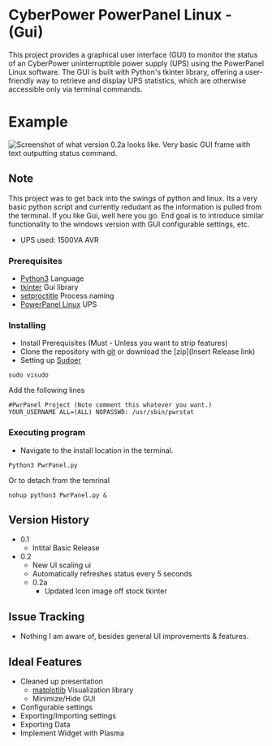 # CyberPower PowerPanel Linux - (Gui)
This project provides a graphical user interface (GUI) to monitor the status of an CyberPower uninterruptible power supply (UPS) using the PowerPanel Linux software. The GUI is built with Python's tkinter library, offering a user-friendly way to retrieve and display UPS statistics, which are otherwise accessible only via terminal commands.

# Example
![Screenshot of what version 0.2a looks like. Very basic GUI frame with text outputting status command.](https://i.ibb.co/mHh9tht/Version-0-2a.png)

## Note
This project was to get back into the swings of python and linux. Its a very basic python script and currently redudant as the information is pulled from the terminal. If you like Gui, well here you go. End goal is to introduce similar functionality to the windows version with GUI configurable settings, etc.

* UPS used: 1500VA AVR

### Prerequisites
* [Python3](https://docs.python-guide.org/starting/install3/linux/) Language
* [tkinter](https://docs.python.org/3/library/tkinter.html) Gui library
* [setproctitle](https://pypi.org/project/setproctitle/) Process naming
* [PowerPanel Linux](https://www.cyberpowersystems.com/product/software/power-panel-personal/powerpanel-for-linux/) UPS


### Installing
* Install Prerequisites (Must - Unless you want to strip features)
* Clone the repository with [git](https://docs.github.com/en/repositories/creating-and-managing-repositories/cloning-a-repository?tool=cli) or download the [zip](Insert Release link)
* Setting up [Sudoer](https://www.cyberciti.biz/faq/linux-unix-running-sudo-command-without-a-password/)
```
sudo visudo
```
Add the following lines
```
#PwrPanel Project (Note comment this whatever you want.)
YOUR_USERNAME ALL=(ALL) NOPASSWD: /usr/sbin/pwrstat
```

### Executing program

* Navigate to the install location in the terminal.
```
Python3 PwrPanel.py
```
Or to detach from the temrinal
```
nohup python3 PwrPanel.py &
```

## Version History
* 0.1
    * Intital Basic Release
* 0.2
    * New UI scaling ui
    * Automatically refreshes status every 5 seconds
    * 0.2a
        * Updated Icon image off stock tkinter


## Issue Tracking
* Nothing I am aware of, besides general UI improvements & features.

## Ideal Features
* Cleaned up presentation
    * [matplotlib](https://matplotlib.org) Visualization library
    * Minimize/Hide GUI
* Configurable settings
* Exporting/Importing settings
* Exporting Data
* Implement Widget with Plasma

